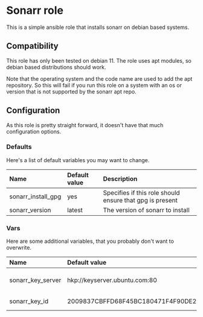 # Sonarr role
This is a simple ansible role that installs sonarr on debian based systems.

## Compatibility
This role has only been tested on debian 11.
The role uses apt modules, so debian based distributions should work.

Note that the operating system and the code name are used to add the apt repository.
So this will fail if you run this role on a system with an os or version that is not supported by the sonarr apt repo.

## Configuration
As this role is pretty straight forward, it doesn't have that much configuration options.

### Defaults
Here's a list of default variables you may want to change.

| Name               | Default value | Description                                              |
|:-------------------|:--------------|:---------------------------------------------------------|
| sonarr_install_gpg | yes           | Specifies if this role should ensure that gpg is present |
| sonarr_version     | latest        | The version of sonarr to install                         |

### Vars
Here are some additional variables, that you probably don't want to overwrite.

| Name               | Default value                            | Description                                              |
|:-------------------|:-----------------------------------------|:-------------------------------|
| sonarr_key_server  | hkp://keyserver.ubuntu.com:80            | The key server used in apt_key |
| sonarr_key_id      | 2009837CBFFD68F45BC180471F4F90DE2A9B4BF8 | The id of the key              |